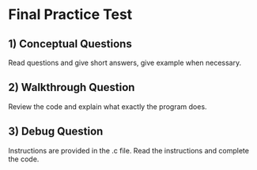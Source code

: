 # Final Practice Test

## 1) Conceptual Questions
Read questions and give short answers, give example when necessary.

## 2) Walkthrough Question
Review the code and explain what exactly the program does.

## 3) Debug Question
Instructions are provided in the .c file. Read the instructions and complete the code.


